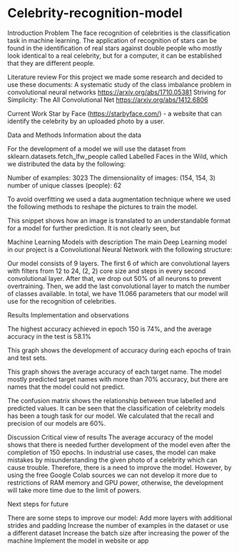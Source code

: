 # Celebrity-recognition-model

Introduction
Problem
	The face recognition of celebrities is the classification task in machine learning. The application of recognition of stars can be found in the identification of real stars against double people who mostly look identical to a real celebrity, but for a computer, it can be established that they are different people.


Literature review
For this project we made some research and decided to use these documents:
A systematic study of the class imbalance problem in convolutional neural networks https://arxiv.org/abs/1710.05381 
Striving for Simplicity: The All Convolutional Net https://arxiv.org/abs/1412.6806 


Current Work
Star by Face (https://starbyface.com/) - a website that can identify the celebrity by an uploaded photo by a user.


Data and Methods
Information about the data

For the development of a model we will use the dataset from sklearn.datasets.fetch_lfw_people called Labelled Faces in the Wild, which we distributed the data by the following:

Number of examples: 3023
The dimensionality of images: (154, 154, 3)
number of unique classes (people): 62


To avoid overfitting we used a data augmentation technique where we used the following methods to reshape the pictures to train the model. 




This snippet shows how an image is translated to an understandable format for a model for further prediction. It is not clearly seen, but 

Machine Learning Models with description
The main Deep Learning model in our project is a Convolutional Neural Network with the following structure:



Our model consists of 9 layers. The first 6 of which are convolutional layers with filters from 12 to 24, (2, 2) core size and steps in every second convolutional layer. After that, we drop out 50% of all neurons to prevent overtraining. Then, we add the last convolutional layer to match the number of classes available.
In total, we have 11.066 parameters that our model will use for the recognition of celebrities.









Results
Implementation and observations

The highest accuracy achieved in epoch 150 is 74%, and the average accuracy in the test is 58.1%

This graph shows the development of accuracy during each epochs of train and test sets.

This graph shows the average accuracy of each target name. The model mostly predicted target names with more than 70% accuracy, but there are names that the model could not predict. 

The confusion matrix shows the relationship between true labelled and predicted values. It can be seen that the classification of celebrity models has been a tough task for our model. We calculated that the recall and precision of our models are 60%. 



Discussion
Critical view of results
	The average accuracy of the model shows that there is needed further development of the model even after the completion of 150 epochs. In industrial use cases, the model can make mistakes by misunderstanding the given photo of a celebrity which can cause trouble. Therefore, there is a need to improve the model. However, by using the free Google Colab sources we can not develop it more due to restrictions of RAM memory and GPU power, otherwise, the development will take more time due to the limit of powers.



Next steps for future

There are some steps to improve our model:
Add more layers with additional strides and padding 
Increase the number of examples in the dataset or use a different dataset
Increase the batch size after increasing the power of the machine
Implement the model in website or app
